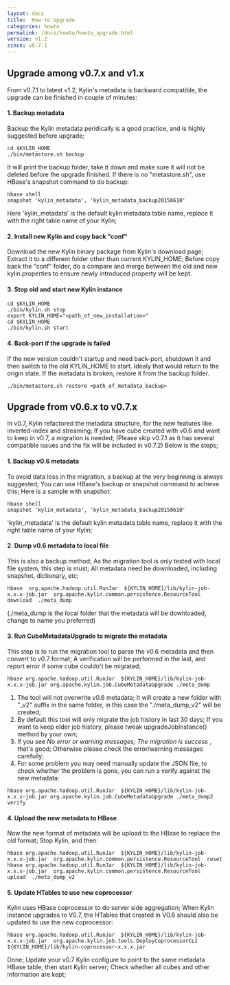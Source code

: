 ```yaml
---
layout: docs
title:  How to Upgrade
categories: howto
permalink: /docs/howto/howto_upgrade.html
version: v1.2
since: v0.7.1
---
```


## Upgrade among v0.7.x and v1.x 

From v0.7.1 to latest v1.2, Kylin's metadata is backward compatible, the upgrade can be finished in couple of minutes:

#### 1. Backup metadata
Backup the Kylin metadata peridically is a good practice, and is highly suggested before upgrade; 

```
cd $KYLIN_HOME
./bin/metastore.sh backup
``` 
It will print the backup folder, take it down and make sure it will not be deleted before the upgrade finished. If there is no "metastore.sh", use HBase's snapshot command to do backup:

```
hbase shell
snapshot 'kylin_metadata', 'kylin_metadata_backup20150610'
```
Here 'kylin_metadata' is the default kylin metadata table name, replace it with the right table name of your Kylin;

#### 2. Install new Kylin and copy back "conf"
Download the new Kylin binary package from Kylin's download page; Extract it to a different folder other than current KYLIN_HOME; Before copy back the "conf" folder, do a compare and merge between the old and new kylin.properties to ensure newly introduced property will be kept.

#### 3. Stop old and start new Kylin instance
```
cd $KYLIN_HOME
./bin/kylin.sh stop
export KYLIN_HOME="<path_of_new_installation>"
cd $KYLIN_HOME
./bin/kylin.sh start
```

#### 4. Back-port if the upgrade is failed
If the new version couldn't startup and need back-port, shutdown it and then switch to the old KYLIN_HOME to start. Idealy that would return to the origin state. If the metadata is broken, restore it from the backup folder.

```
./bin/metastore.sh restore <path_of_metadata_backup>
```

## Upgrade from v0.6.x to v0.7.x 

In v0.7, Kylin refactored the metadata structure, for the new features like inverted-index and streaming; If you have cube created with v0.6 and want to keep in v0.7, a migration is needed; (Please skip v0.7.1 as
it has several compatible issues and the fix will be included in v0.7.2) Below is the steps;

#### 1. Backup v0.6 metadata
To avoid data loss in the migration, a backup at the very beginning is always suggested; You can use HBase's backup or snapshot command to achieve this; Here is a sample with snapshot:

```
hbase shell
snapshot 'kylin_metadata', 'kylin_metadata_backup20150610'
```

'kylin_metadata' is the default kylin metadata table name, replace it with the right table name of your Kylin;

#### 2. Dump v0.6 metadata to local file
This is also a backup method; As the migration tool is only tested with local file system, this step is must; All metadata need be downloaded, including snapshot, dictionary, etc;

```
hbase  org.apache.hadoop.util.RunJar  ${KYLIN_HOME}/lib/kylin-job-x.x.x-job.jar  org.apache.kylin.common.persistence.ResourceTool  download  ./meta_dump
```

(./meta_dump is the local folder that the metadata will be downloaded, change to name you preferred)

#### 3. Run CubeMetadataUpgrade to migrate the metadata
This step is to run the migration tool to parse the v0.6 metadata and then convert to v0.7 format; A verification will be performed in the last, and report error if some cube couldn't be migrated;

```
hbase org.apache.hadoop.util.RunJar  ${KYLIN_HOME}/lib/kylin-job-x.x.x-job.jar org.apache.kylin.job.CubeMetadataUpgrade ./meta_dump
```

1. The tool will not overwrite v0.6 metadata; It will create a new folder with "_v2" suffix in the same folder, in this case the "./meta_dump_v2" will be created;
2. By default this tool will only migrate the job history in last 30 days; If you want to keep elder job history, please tweak upgradeJobInstance() method by your own;
3. If you see _No error or warning messages; The migration is success_ , that's good; Otherwise please check the error/warning messages carefully;
4. For some problem you may need manually update the JSON file, to check whether the problem is gone, you can run a verify against the new metadata:

```
hbase org.apache.hadoop.util.RunJar  ${KYLIN_HOME}/lib/kylin-job-x.x.x-job.jar org.apache.kylin.job.CubeMetadataUpgrade ./meta_dump2 verify
```

#### 4. Upload the new metadata to HBase
Now the new format of metadata will be upload to the HBase to replace the old format; Stop Kylin, and then:

```
hbase org.apache.hadoop.util.RunJar  ${KYLIN_HOME}/lib/kylin-job-x.x.x-job.jar  org.apache.kylin.common.persistence.ResourceTool  reset
hbase org.apache.hadoop.util.RunJar  ${KYLIN_HOME}/lib/kylin-job-x.x.x-job.jar  org.apache.kylin.common.persistence.ResourceTool  upload  ./meta_dump_v2
```

#### 5. Update HTables to use new coprocessor
Kylin uses HBase coprocessor to do server side aggregation; When Kylin instance upgrades to V0.7, the HTables that created in V0.6 should also be updated to use the new coprocessor:

```
hbase org.apache.hadoop.util.RunJar  ${KYLIN_HOME}/lib/kylin-job-x.x.x-job.jar  org.apache.kylin.job.tools.DeployCoprocessorCLI ${KYLIN_HOME}/lib/kylin-coprocessor-x.x.x.jar
```

Done; Update your v0.7 Kylin configure to point to the same metadata HBase table, then start Kylin server; Check whether all cubes and other information are kept;